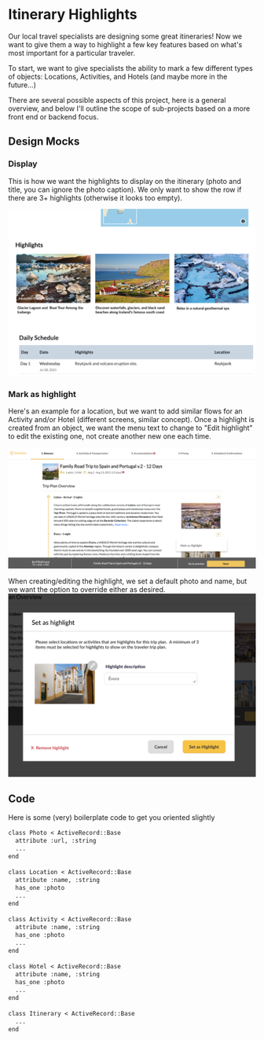# Itinerary Highlights
Our local travel specialists are designing some great itineraries! Now we want to give them a way to highlight a few key features based on what's most important for a particular traveler.

To start, we want to give specialists the ability to mark a few different types of objects: Locations, Activities, and Hotels (and maybe more in the future...)

There are several possible aspects of this project, here is a general overview, and below I'll outline the scope of sub-projects based on a more front end or backend focus.

## Design Mocks
### Display
This is how we want the highlights to display on the itinerary (photo and title, you can ignore the photo caption). 
We only want to show the row if there are 3+ highlights (otherwise it looks too empty).

![Highlights Preview](images/itinerary_highlights/highlights_preview.png)

### Mark as highlight
Here's an example for a location, but we want to add similar flows for an Activity and/or Hotel (different screens, similar concept). Once a highlight is created from an object, we want the menu text to change to "Edit highlight" to edit the existing one, not create another new one each time.

![Mark as highlight](images/itinerary_highlights/add_as_highlight.png)

When creating/editing the highlight, we set a default photo and name, but we want the option to override either as desired.
![Create and edit highlight](images/itinerary_highlights/create_highlight.png)

## Code
Here is some (very) boilerplate code to get you oriented slightly

```
class Photo < ActiveRecord::Base
  attribute :url, :string
  ...
end

class Location < ActiveRecord::Base
  attribute :name, :string
  has_one :photo
  ...
end

class Activity < ActiveRecord::Base
  attribute :name, :string
  has_one :photo
  ...
end

class Hotel < ActiveRecord::Base
  attribute :name, :string
  has_one :photo
  ...
end

class Itinerary < ActiveRecord::Base
  ...
end
```
